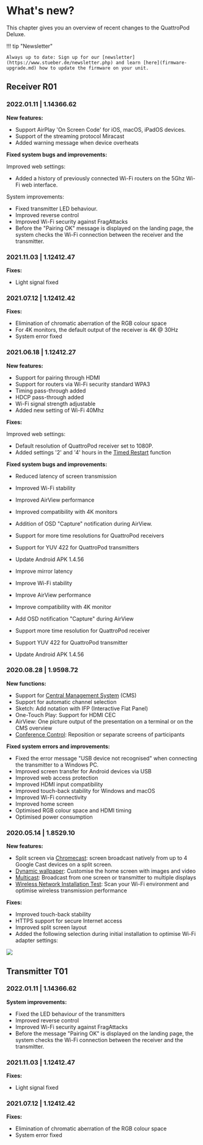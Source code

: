 # What's new?

This chapter gives you an overview of recent changes to the QuattroPod Deluxe.

!!! tip "Newsletter"

    Always up to date: Sign up for our [newsletter](https://www.stueber.de/newsletter.php) and learn [here](firmware-upgrade.md) how to update the firmware on your unit.

## Receiver R01

### 2022.01.11 | 1.14366.62

**New features:**

* Support AirPlay 'On Screen Code' for iOS, macOS, iPadOS devices.
* Support of the streaming protocol Miracast
* Added warning message when device overheats

**Fixed system bugs and improvements:**

Improved web settings:

* Added a history of previously connected Wi-Fi routers on the 5Ghz Wi-Fi web interface.

System improvements:

* Fixed transmitter LED behaviour.
* Improved reverse control
* Improved Wi-Fi security against FragAttacks
* Before the "Pairing OK" message is displayed on the landing page, the system checks the Wi-Fi connection between the receiver and the transmitter.

### 2021.11.03 | 1.12412.47 

**Fixes:**

* Light signal fixed

### 2021.07.12 | 1.12412.42

**Fixes:**

* Elimination of chromatic aberration of the RGB colour space
* For 4K monitors, the default output of the receiver is 4K @ 30Hz
* System error fixed

### 2021.06.18 | 1.12412.27

**New features:**

* Support for pairing through HDMI
* Support for routers via Wi-Fi security standard WPA3
* Timing pass-through added
* HDCP pass-through added
* Wi-Fi signal strength adjustable
* Added new setting of Wi-Fi 40Mhz

**Fixes:**

Improved web settings:

* Default resolution of QuattroPod receiver set to 1080P.
* Added settings '2' and '4' hours in the [Timed Restart](adv.settings.md#timedrestart) function

**Fixed system bugs and improvements:**

* Reduced latency of screen transmission
* Improved Wi-Fi stability
* Improved AirView performance
* Improved compatibility with 4K monitors
* Addition of OSD "Capture" notification during AirView.
* Support for more time resolutions for QuattroPod receivers
* Support for YUV 422 for QuattroPod transmitters
* Update Android APK 1.4.56

* Improve mirror latency
* Improve Wi-Fi stability
* Improve AirView performance
* Improve compatibility with 4K monitor
* Add OSD notification "Capture" during AirView
* Support more time resolution for QuattroPod receiver
* Support YUV 422 for QuattroPod transmitter
* Update Android APK 1.4.56
	
### 2020.08.28 | 1.9598.72

**New functions:**

* Support for [Central Management System](cms.md) (CMS)
* Support for automatic channel selection
* Sketch: Add notation with IFP (Interactive Flat Panel)
* One-Touch Play: Support for HDMI CEC
* AirView: One picture output of the presentation on a terminal or on the CMS overview
* [Conference Control](conference-control.md): Reposition or separate screens of participants

**Fixed system errors and improvements:**

* Fixed the error message "USB device not recognised" when connecting the transmitter to a Windows PC.
* Improved screen transfer for Android devices via USB
* Improved web access protection
* Improved HDMI input compatibility
* Improved touch-back stability for Windows and macOS
* Improved Wi-Fi connectivity
* Improved home screen
* Optimised RGB colour space and HDMI timing
* Optimised power consumption

### 2020.05.14 | 1.8529.10

**New features:**

* Split screen via [Chromecast](chromecast.md): screen broadcast natively from up to 4 Google Cast devices on a split screen.
* [Dynamic wallpaper](dynamicwallpaper.md): Customise the home screen with images and video
* [Multicast](multicast.md): Broadcast from one screen or transmitter to multiple displays 
* [Wireless Network Installation Test](wifitest.md): Scan your Wi-Fi environment and optimise wireless transmission performance

**Fixes:**

* Improved touch-back stability
* HTTPS support for secure Internet access
* Improved split screen layout
* Added the following selection during initial installation to optimise Wi-Fi adapter settings:

![](/assets/img/wifi.land.selection.EN.png)

## Transmitter T01

### 2022.01.11 | 1.14366.62

**System improvements:**

* Fixed the LED behaviour of the transmitters
* Improved reverse control
* Improved Wi-Fi security against FragAttacks
* Before the message "Pairing OK" is displayed on the landing page, the system checks the Wi-Fi connection between the receiver and the transmitter.

### 2021.11.03 | 1.12412.47 

**Fixes:**

* Light signal fixed

### 2021.07.12 | 1.12412.42

**Fixes:**

* Elimination of chromatic aberration of the RGB colour space
* System error fixed



